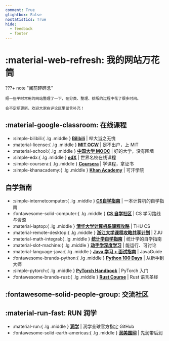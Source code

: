 ```yaml
---
comment: True
glightbox: False
nostatistics: True
hide:
  - feedback
  - footer
---
```


# :material-web-refresh: 我的网站万花筒

???+ note "阅前碎碎念"

    把一些平时常用的网站整理了一下，在分类、整理、排版的过程中花了很多时间。
    
    会不定期更新，欢迎大家在评论区里留言补充！

## :material-google-classroom: 在线课程

<div class="grid cards" markdown>

-   :simple-bilibili:{ .lg .middle } __[Bilibili](https://www.bilibili.com/)__ | 哔大当之无愧
-   :material-license:{ .lg .middle } __[MIT OCW](https://ocw.mit.edu/)__ | 足不出户，上 MIT
-   :material-school:{ .lg .middle } __[中国大学 MOOC](https://www.icourse163.org/)__ | 好的大学，没有围墙
-   :simple-edx:{ .lg .middle } __[edX](https://www.edx.org/)__ | 世界名校在线课程
-   :simple-coursera:{ .lg .middle } __[Coursera](https://www.coursera.org/)__ | 学课程，拿证书
-   :simple-khanacademy:{ .lg .middle } __[Khan Academy](https://www.khanacademy.org/)__ | 可汗学院

</div>

## 自学指南

<div class="grid cards" markdown>

-   :simple-internetcomputer:{ .lg .middle } __[CS自学指南](https://csdiy.wiki/)__ | 一本计算机的自学指南
-   :fontawesome-solid-computer:{ .lg .middle } __[CS 自学社区](https://www.learncs.site/)__ | CS 学习路线与资源
-   :material-laptop:{ .lg .middle } __[清华大学计算机系课程攻略](https://rekcarc-tsc-uht.readthedocs.io/en/latest/)__ | THU CS
-   :material-remote-desktop:{ .lg .middle } __[浙江大学课程攻略共享计划](https://qsctech.github.io/zju-icicles/)__ | ZJU
-   :material-math-integral:{ .lg .middle } __[统计学自学指南](https://xuankaiwang.github.io/)__ | 统计学的自学指南
-   :material-slot-machine:{ .lg .middle } __[动手学深度学习](https://zh.d2l.ai/)__ | 能运行、可讨论
-   :material-language-java:{ .lg .middle } __[Java 学习 + 面试指南](https://javaguide.cn/)__ | JavaGuide
-   :fontawesome-brands-python:{ .lg .middle } __[Python 100 Days](https://github.com/jackfrued/Python-100-Days)__ | 从新手到大师
-   :simple-pytorch:{ .lg .middle } __[PyTorch Handbook](https://github.com/zergtant/pytorch-handbook)__ | PyTorch 入门
-   :fontawesome-brands-rust:{ .lg .middle } __[Rust Course](https://course.rs/about-book.html)__ | Rust 语言圣经

</div>

## :fontawesome-solid-people-group: 交流社区

<div class="grid cards" markdown>

</div>

## :material-run-fast: RUN 润学

<div class="grid cards" markdown>

-   :material-run:{ .lg .middle } __[润学](https://github.com/The-Run-Philosophy-Organization/run)__ | 润学全球官方指定 GitHub
-   :fontawesome-solid-earth-americas:{ .lg .middle } __[润美国网](https://www.meiguo.run/)__ | 先润带后润

</div>
